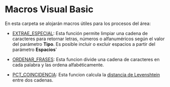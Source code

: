 # Macros Visual Basic

En esta carpeta se alojarán macros útiles para los procesos del área:

- [EXTRAE_ESPECIAL](https://github.com/DaniloAndress/InteligenciaDeNegocios/blob/master/MacrosVisualBasic/EXTRAE_ESPECIAL.bas): Esta función permite limpiar una cadena de caracteres para retornar letras, números o alfanuméricos según el valor del parámetro **Tipo**. Es posible incluir o excluir espacios a partir del parámetro **Espacios**'

- [ORDENAR_FRASES](https://github.com/DaniloAndress/InteligenciaDeNegocios/blob/master/MacrosVisualBasic/ORDENAR_FRASES.bas): Esta funcion divide una cadena de caracteres en cada palabra y las ordena alfabéticamente.

- [PCT_COINCIDENCIA](https://github.com/DaniloAndress/InteligenciaDeNegocios/blob/master/MacrosVisualBasic/PCT_COINCIDENCIA.bas): Esta funcion calcula la [distancia de Levenshtein](https://en.wikipedia.org/wiki/Levenshtein_distance) entre dos cadenas.


